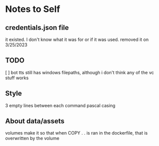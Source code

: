 # Notes to Self

## credentials.json file
it existed. I don't know what it was for or if it was used.
removed it on 3/25/2023

## TODO

 [ ] bot tts still has windows filepaths, although i don't think any of the vc stuff works


## Style
3 empty lines between each command
pascal casing

## About data/assets
volumes make it so that when COPY . . is ran in the dockerfile, that is overwritten by the volume

